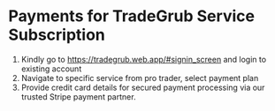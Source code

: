 # Payments for TradeGrub Service Subscription

1. Kindly go to https://tradegrub.web.app/#signin_screen and login to existing account
2. Navigate to specific service from pro trader, select payment plan
3. Provide credit card details for secured payment processing via our trusted Stripe payment partner.
